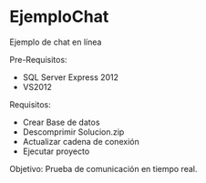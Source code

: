 # EjemploChat
Ejemplo de chat en línea

Pre-Requisitos:
  * SQL Server Express 2012 
  * VS2012

Requisitos:
  * Crear Base de datos 
  * Descomprimir Solucion.zip
  * Actualizar cadena de conexión
  * Ejecutar proyecto
  
Objetivo:
  Prueba de comunicación en tiempo real.
